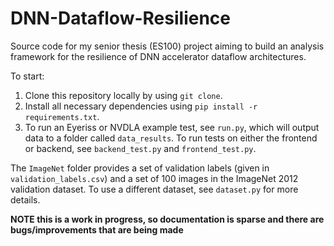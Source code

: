 # DNN-Dataflow-Resilience
Source code for my senior thesis (ES100) project aiming to build an analysis framework for the resilience of DNN accelerator dataflow architectures. 

To start:
1. Clone this repository locally by using `git clone`.
2. Install all necessary dependencies using `pip install -r requirements.txt`.
3. To run an Eyeriss or NVDLA example test, see `run.py`, which will output data to a folder called `data_results`. To run tests on either the frontend or backend, see `backend_test.py` and `frontend_test.py`.

The `ImageNet` folder provides a set of validation labels (given in `validation_labels.csv`) and a set of 100 images in the ImageNet 2012 validation dataset. To use a different dataset, see `dataset.py` for more details. 

**NOTE this is a work in progress, so documentation is sparse and there are bugs/improvements that are being made**
